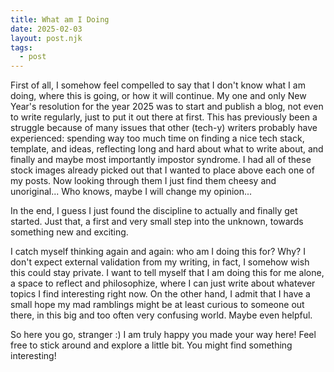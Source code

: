 ```yaml
---
title: What am I Doing
date: 2025-02-03
layout: post.njk
tags:
  - post
---
```


First of all, I somehow feel compelled to say that I don't know what I am doing, where this is going, or how it will continue.
My one and only New Year's resolution for the year 2025 was to start and publish a blog, not even to write regularly, just to put it out there at first.
This has previously been a struggle because of many issues that other (tech-y) writers probably have experienced: spending way too much time on finding a nice tech stack, template, and ideas, reflecting long and hard about what to write about, and finally and maybe most importantly impostor syndrome.
I had all of these stock images already picked out that I wanted to place above each one of my posts. Now looking through them I just find them cheesy and unoriginal... Who knows, maybe I will change my opinion...

In the end, I guess I just found the discipline to actually and finally get started. Just that, a first and very small step into the unknown, towards something new and exciting.

I catch myself thinking again and again: who am I doing this for? Why? I don't expect external validation from my writing, in fact, I somehow wish this could stay private. I want to tell myself that I am doing this for me alone, a space to reflect and philosophize, where I can just write about whatever topics I find interesting right now.
On the other hand, I admit that I have a small hope my mad ramblings might be at least curious to someone out there, in this big and too often very confusing world. Maybe even helpful.

So here you go, stranger :) I am truly happy you made your way here! Feel free to stick around and explore a little bit. You might find something interesting!

